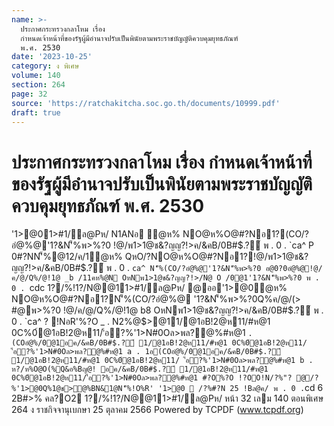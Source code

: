 ```yaml
---
name: >-
  ประกาศกระทรวงกลาโหม เรื่อง
  กำหนดเจ้าหน้าที่ของรัฐผู้มีอำนาจปรับเป็นพินัยตามพระราชบัญญัติควบคุมยุทธภัณฑ์
  พ.ศ. 2530
date: '2023-10-25'
category: ง พิเศษ
volume: 140
section: 264
page: 32
source: 'https://ratchakitcha.soc.go.th/documents/10999.pdf'
draft: true
---
```


# ประกาศกระทรวงกลาโหม เรื่อง กำหนดเจ้าหน้าที่ของรัฐผู้มีอำนาจปรับเป็นพินัยตามพระราชบัญญัติควบคุมยุทธภัณฑ์ พ.ศ. 2530

'1>@01>#1/ล@Pห/ N1ANอ ํ@ห% NO@ห%O@#?Nอ1?(CO/?อํ@%@'1?&N'็%พ>%?0 !@/พ1>1@ช&?ญญ?!>ค/&คB/0B#$.?์ พ . 0 . `ca^ P 0#?NN'็%@12/ค/1ํ@ห% QหO/?NO@ห%O@#?Nอ1?!@/พ1>1@ช&?ญญ?!>ค/&คB/0B#$.?์ พ . 0 . `ca^ N'็%(CO/?อํ@%@'1?&N'็%พ>%?0 อ@0?0อํ@%@!@/ค/@/Q%/@!1@ _b /11คห%@N OหNพ1>1@ช&?ญญ?!>/N@ O /0@1'1?&N'็%พ>%?0 พ . 0 . `cdc 1?/%!1?/N@@11>#1/ล@Pห/ @ออ'1>@0ํ@ห% NO@ห%O@#?Nอ1?N'็%(CO/?อํ@%@ '1?&N'็%พ>%?0Q%ค/@/(> #@พ>%?0 !@/ค/@/Q%/@!1@ b8 OหNพ1>1@ช&?ญญ?!>ค/&คB/0B#$.?์ พ . 0 . `ca^ ? !NอR'%?O _ . N2%@$>@11/@1อB!2@ห11/#ห@1 0C%0์@1อB!2@ห11/'้อ?%'1>N#0Oล>พล?@%#ห@1 ` . (COอํ@%/0@1อค/&คB/0B#$.?์ 1/@1อB!2@ห11/#ห@1 0C%0์@1อB!2@ห11/ '้อ?%'1>N#0Oล>พล?@%#ห@1 a . 1อ(COอํ@%/0@1อค/&คB/0B#$.?์ 1/@1อB!2@ห11/#ห@1 0C%0์@1อB!2@ห11/ '้อ?%'1>N#0Oล>พล?@%#ห@1 b . ห?/ห%O@O(%Q&อ%Bญ@! อค/&คB/0B#$.?์ 1/@1อB!2@ห11/#ห@1 0C%0์@1อB!2@ห11/'้อ?%'1>N#0Oล>พล?@%#ห@1 #?O%?O !?OO!N/?%"? @/?%'1>@0Q%1@ช>@%BN&1@N'็%!O%R' '1>@0  /?%#?N 25 !Bล@ค/ พ . 0 . `cd 6 2B#>% คล?O2 1?/%!1?/N@@11>#1/ล@Pห/ หน้า 32 เลม 140 ตอนพิเศษ 264 ง ราชกิจจานุเบกษา 25 ตุลาคม 2566 Powered by TCPDF (www.tcpdf.org)
